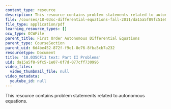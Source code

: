 ```yaml
---
content_type: resource
description: This resource contains problem statements related to autonomous equations.
file: /courses/18-03sc-differential-equations-fall-2011/da15a5f89fc51e070f7d077cff730996_MIT18_03SCF11_ps3_II_s10q.pdf
file_type: application/pdf
learning_resource_types: []
ocw_type: OCWFile
parent_title: First Order Autonomous Differential Equations
parent_type: CourseSection
parent_uid: 6d4be452-872f-f9e1-8e76-8fba5cb7a232
resourcetype: Document
title: '18.03SCF11 text: Part II Problems'
uid: da15a5f8-9fc5-1e07-0f7d-077cff730996
video_files:
  video_thumbnail_file: null
video_metadata:
  youtube_id: null
---
```

This resource contains problem statements related to autonomous equations.